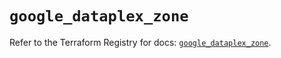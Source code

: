# `google_dataplex_zone`

Refer to the Terraform Registry for docs: [`google_dataplex_zone`](https://registry.terraform.io/providers/hashicorp/google/5.36.0/docs/resources/dataplex_zone).
